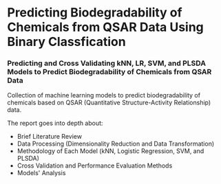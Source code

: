 # Predicting Biodegradability of Chemicals from QSAR Data Using Binary Classfication

### Predicting and Cross Validating kNN, LR, SVM, and PLSDA Models to Predict Biodegradability of Chemicals from QSAR Data
Collection of machine learning models to predict biodegradability of chemicals based on QSAR (Quantitative Structure-Activity Relationship) data.

The report goes into depth about:
- Brief Literature Review
- Data Processing (Dimensionality Reduction and Data Transformation)
- Methodology of Each Model (kNN, Logistic Regression, SVM, and PLSDA)
- Cross Validation and Performance Evaluation Methods
- Models' Analysis
